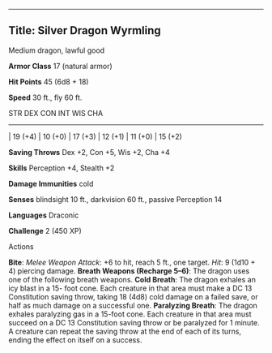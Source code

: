 -------------------------
Title: Silver Dragon Wyrmling
-------------------------


Medium dragon, lawful good

**Armor Class** 17 (natural armor)

**Hit Points** 45 (6d8 + 18)

**Speed** 30 ft., fly 60 ft.

  STR         DEX         CON         INT         WIS         CHA
  ----------- ----------- ----------- ----------- ----------- -----------
  | 19 (+4)   | 10 (+0)   | 17 (+3)   | 12 (+1)   | 11 (+0)   | 15 (+2)

**Saving Throws** Dex +2, Con +5, Wis +2, Cha +4

**Skills** Perception +4, Stealth +2

**Damage Immunities** cold

**Senses** blindsight 10 ft., darkvision 60 ft., passive Perception 14

**Languages** Draconic

**Challenge** 2 (450 XP)


Actions

**Bite**: *Melee Weapon Attack*: +6 to hit, reach 5 ft., one target.
*Hit*: 9 (1d10 + 4) piercing damage.
**Breath Weapons (Recharge 5–6)**: The dragon uses one of the following
breath weapons.
**Cold Breath**: The dragon exhales an icy blast in a 15- foot cone.
    Each creature in that area must make a DC 13 Constitution saving
    throw, taking 18 (4d8) cold damage on a failed save, or half as much
    damage on a successful one.
**Paralyzing Breath**: The dragon exhales paralyzing gas in a
    15-foot cone. Each creature in that area must succeed on a DC 13
    Constitution saving throw or be paralyzed for 1 minute. A creature
    can repeat the saving throw at the end of each of its turns, ending
    the effect on itself on a success.

